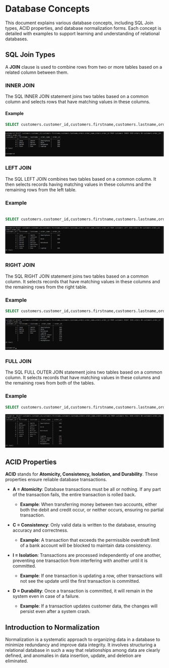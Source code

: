 # Database Concepts

This document explains various database concepts, including SQL Join types, ACID properties, and database normalization forms. Each concept is detailed with examples to support learning and understanding of relational databases.



## SQL Join Types

A **JOIN** clause is used to combine rows from two or more tables based on a related column between them.

### INNER JOIN
The SQL INNER JOIN statement joins two tables based on a common column and selects rows that have matching values in these columns.

#### Example
```sql
SELECT customers.customer_id,customers.firstname,customers.lastname,orders.order_name,orders.order_id FROM customers INNER JOIN orders ON customers.order_id= orders.order_id;
```

![innerjoin results](./images/Inner%20join.jpg)

### LEFT JOIN

The SQL LEFT JOIN combines two tables based on a common column. It then selects records having matching values in these columns and the remaining rows from the left table.

### Example
```sql

SELECT customers.customer_id,customers.firstname,customers.lastname,orders.order_name,orders.order_id FROM customers LEFT JOIN orders ON customers.order_id= orders.order_id;
```

![leftjoin results](./images/Left%20join.jpg)


### RIGHT JOIN
The SQL RIGHT JOIN statement joins two tables based on a common column. It selects records that have matching values in these columns and the remaining rows from the right table.

### Example

```sql
SELECT customers.customer_id,customers.firstname,customers.lastname,orders.order_name,orders.order_id FROM customers RIGHT JOIN orders ON customers.order_id = orders.order_id;
```
![Rightjoin results](./images/Right%20Join.jpg)

### FULL JOIN

The SQL FULL OUTER JOIN statement joins two tables based on a common column. It selects records that have matching values in these columns and the remaining rows from both of the tables.
### Example

```sql
SELECT customers.customer_id,customers.firstname,customers.lastname,orders.order_name,orders.order_id FROM customers FULL JOIN orders ON customers.order_id= orders.order_id;
```

![Fulljoin results](./images/Full%20join.jpg)


## ACID Properties

**ACID** stands for **Atomicity, Consistency, Isolation, and Durability**. These properties ensure reliable database transactions.

- **A = Atomicity**: Database transactions must be all or nothing. If any part of the transaction fails, the entire transaction is rolled back.
  - **Example**: When transferring money between two accounts, either both the debit and credit occur, or neither occurs, ensuring no partial transaction.

- **C = Consistency**: Only valid data is written to the database, ensuring accuracy and correctness.
  - **Example**: A transaction that exceeds the permissible overdraft limit of a bank account will be blocked to maintain data consistency.

- **I = Isolation**: Transactions are processed independently of one another, preventing one transaction from interfering with another until it is committed.
  - **Example**: If one transaction is updating a row, other transactions will not see the update until the first transaction is committed.

- **D = Durability**: Once a transaction is committed, it will remain in the system even in case of a failure.
  - **Example**: If a transaction updates customer data, the changes will persist even after a system crash.

## Introduction to Normalization

Normalization is a systematic approach to organizing data in a database to minimize redundancy and improve data integrity. It involves structuring a relational database in such a way that relationships among data are clearly defined, and anomalies in data insertion, update, and deletion are eliminated.